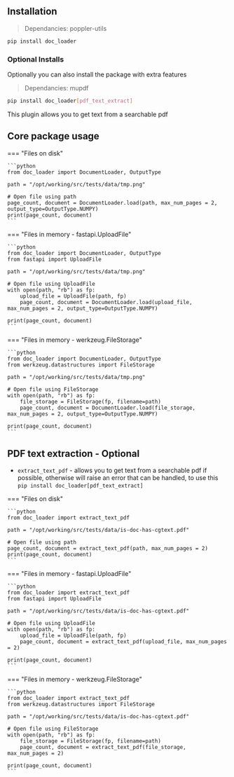 ## Installation

> Dependancies: poppler-utils

```bash
pip install doc_loader
```

### Optional Installs

Optionally you can also install the package with extra features

> Dependancies: mupdf

```bash
pip install doc_loader[pdf_text_extract]
```

This plugin allows you to get text from a searchable pdf

## Core package usage

=== "Files on disk"

    ```python
    from doc_loader import DocumentLoader, OutputType

    path = "/opt/working/src/tests/data/tmp.png"

    # Open file using path
    page_count, document = DocumentLoader.load(path, max_num_pages = 2, output_type=OutputType.NUMPY)
    print(page_count, document)
    ```

=== "Files in memory - fastapi.UploadFile"

    ```python
    from doc_loader import DocumentLoader, OutputType
    from fastapi import UploadFile

    path = "/opt/working/src/tests/data/tmp.png"

    # Open file using UploadFile
    with open(path, "rb") as fp:
        upload_file = UploadFile(path, fp)
        page_count, document = DocumentLoader.load(upload_file, max_num_pages = 2, output_type=OutputType.NUMPY)

    print(page_count, document)
    ```

=== "Files in memory - werkzeug.FileStorage" 

    ```python
    from doc_loader import DocumentLoader, OutputType
    from werkzeug.datastructures import FileStorage

    path = "/opt/working/src/tests/data/tmp.png"

    # Open file using FileStorage
    with open(path, "rb") as fp:
        file_storage = FileStorage(fp, filename=path)
        page_count, document = DocumentLoader.load(file_storage, max_num_pages = 2, output_type=OutputType.NUMPY)

    print(page_count, document)
    ```

## PDF text extraction - Optional

* `extract_text_pdf` - allows you to get text from a searchable pdf if possible, otherwise will raise an error that can be handled, to use this `pip install doc_loader[pdf_text_extract]`

=== "Files on disk"

    ```python
    from doc_loader import extract_text_pdf

    path = "/opt/working/src/tests/data/is-doc-has-cgtext.pdf"

    # Open file using path
    page_count, document = extract_text_pdf(path, max_num_pages = 2)
    print(page_count, document)
    ```

=== "Files in memory - fastapi.UploadFile"

    ```python
    from doc_loader import extract_text_pdf
    from fastapi import UploadFile

    path = "/opt/working/src/tests/data/is-doc-has-cgtext.pdf"

    # Open file using UploadFile
    with open(path, "rb") as fp:
        upload_file = UploadFile(path, fp)
        page_count, document = extract_text_pdf(upload_file, max_num_pages = 2)

    print(page_count, document)
    ```

=== "Files in memory - werkzeug.FileStorage" 

    ```python
    from doc_loader import extract_text_pdf
    from werkzeug.datastructures import FileStorage

    path = "/opt/working/src/tests/data/is-doc-has-cgtext.pdf"

    # Open file using FileStorage
    with open(path, "rb") as fp:
        file_storage = FileStorage(fp, filename=path)
        page_count, document = extract_text_pdf(file_storage, max_num_pages = 2)

    print(page_count, document)
    ```
